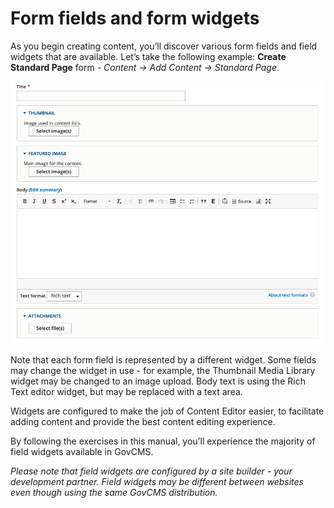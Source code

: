 # Form fields and form widgets

As you begin creating content, you’ll discover various form fields and field widgets that are available. Let’s take the following example: **Create Standard Page** form - _Content → Add Content → Standard Page_.

![](../.gitbook/assets/22%20%282%29%20%282%29%20%282%29.png)

Note that each form field is represented by a different widget. Some fields may change the widget in use - for example, the Thumbnail Media Library widget may be changed to an image upload. Body text is using the Rich Text editor widget, but may be replaced with a text area.

Widgets are configured to make the job of Content Editor easier, to facilitate adding content and provide the best content editing experience.

By following the exercises in this manual, you’ll experience the majority of field widgets available in GovCMS.

_Please note that field widgets are configured by a site builder - your development partner. Field widgets may be different between websites even though using the same GovCMS distribution._

